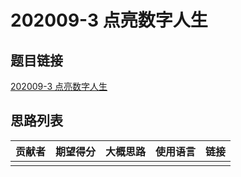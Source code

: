 # 202009-3 点亮数字人生

## 题目链接

[202009-3 点亮数字人生](http://118.190.20.162/view.page?gpid=T111)

## 思路列表

| 贡献者 | 期望得分 | 大概思路 | 使用语言 | 链接 |
| :-: | :-: | :-: | :-: | :-: | 
|  |  |  |  |  |
